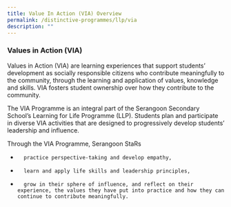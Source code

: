 ```yaml
---
title: Value In Action (VIA) Overview
permalink: /distinctive-programmes/llp/via
description: ""
---
```

### Values in Action (VIA)

Values in Action (VIA) are learning experiences that support students’ development as socially responsible citizens who contribute meaningfully to the community, through the learning and application of values, knowledge and skills. VIA fosters student ownership over how they contribute to the community.

The VIA Programme is an integral part of the Serangoon Secondary School’s Learning for Life Programme (LLP). Students plan and participate in diverse VIA activities that are designed to progressively develop students’ leadership and influence.

Through the VIA Programme, Serangoon StaRs

-       practice perspective-taking and develop empathy,

-       learn and apply life skills and leadership principles,

-       grow in their sphere of influence, and reflect on their experience, the values they have put into practice and how they can continue to contribute meaningfully.